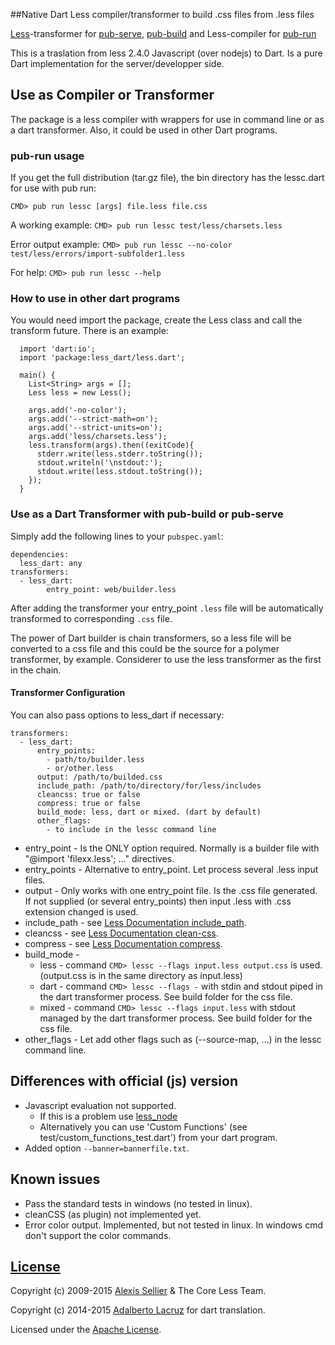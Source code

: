 ##Native Dart Less compiler/transformer to build .css files from .less files

[Less](http://lesscss.org/)-transformer for [pub-serve](http://pub.dartlang.org/doc/pub-serve.html), [pub-build](http://pub.dartlang.org/doc/pub-build.html) and Less-compiler for [pub-run](https://www.dartlang.org/tools/pub/cmd/pub-run.html)

This is a traslation from less 2.4.0 Javascript (over nodejs) to Dart. 
Is a pure Dart implementation for the server/developper side.


## Use as Compiler or Transformer

The package is a less compiler with wrappers for use in command line or as a dart 
transformer. Also, it could be used in other Dart programs.


### pub-run usage

If you get the full distribution (tar.gz file), the bin directory has the lessc.dart 
for use with pub run:

    CMD> pub run lessc [args] file.less file.css

A working example: `CMD> pub run lessc test/less/charsets.less`

Error output example: `CMD> pub run lessc --no-color test/less/errors/import-subfolder1.less`

For help: `CMD> pub run lessc --help`


### How to use in other dart programs

You would need import the package, create the Less class and call the transform future. 
There is an example:

      import 'dart:io';
      import 'package:less_dart/less.dart';
      
      main() {
        List<String> args = [];
        Less less = new Less();
      
        args.add('-no-color');
        args.add('--strict-math=on');
        args.add('--strict-units=on');
        args.add('less/charsets.less');
        less.transform(args).then((exitCode){
          stderr.write(less.stderr.toString());
          stdout.writeln('\nstdout:');
          stdout.write(less.stdout.toString());
        });
      }


### Use as a Dart Transformer with pub-build or pub-serve

Simply add the following lines to your `pubspec.yaml`:

    dependencies:
      less_dart: any
    transformers:
      - less_dart:
      		entry_point: web/builder.less

After adding the transformer your entry_point `.less` file will be automatically 
transformed to corresponding `.css` file.

The power of Dart builder is chain transformers, so a less file will be converted 
to a css file and this could be the source for a polymer transformer, by example. 
Considerer to use the less transformer as the first in the chain.


#### Transformer Configuration

You can also pass options to less_dart if necessary:

    transformers:
      - less_dart:
          entry_points: 
          	- path/to/builder.less
          	- or/other.less
          output: /path/to/builded.css
          include_path: /path/to/directory/for/less/includes
          cleancss: true or false
          compress: true or false
          build_mode: less, dart or mixed. (dart by default)
          other_flags:
            - to include in the lessc command line
          
- entry_point - Is the ONLY option required. Normally is a builder file with "@import 'filexx.less'; ..." directives.
- entry_points - Alternative to entry_point. Let process several .less input files.
- output - Only works with one entry_point file. Is the .css file generated. 
		If not supplied (or several entry_points) then input .less with .css extension changed is used.
- include_path - see [Less Documentation include_path](http://lesscss.org/usage/#command-line-usage-include-paths).
- cleancss - see [Less Documentation clean-css](http://lesscss.org/usage/#command-line-usage-clean-css).
- compress - see [Less Documentation compress](http://lesscss.org/usage/#command-line-usage-compress).
- build_mode -
	- less - command `CMD> lessc --flags input.less output.css` is used. (output.css is in the same directory as input.less)
	- dart - command `CMD> lessc --flags -` with stdin and stdout piped in the dart transformer process. See build folder for the css file.
	- mixed - command `CMD> lessc --flags input.less` with stdout managed by the dart transformer process. See build folder for the css file.
- other_flags - Let add other flags such as (--source-map, ...) in the lessc command line.


## Differences with official (js) version

- Javascript evaluation not supported. 
  - If this is a problem use [less_node](https://pub.dartlang.org/packages/less_node)
  - Alternatively you can use 'Custom Functions' (see test/custom_functions_test.dart') from your dart program.
- Added option `--banner=bannerfile.txt`.


## Known issues

- Pass the standard tests in windows (no tested in linux).
- cleanCSS (as plugin) not implemented yet.
- Error color output. Implemented, but not tested in linux. In windows cmd don't support the color commands.


## [License](LICENSE)

Copyright (c) 2009-2015 [Alexis Sellier](http://cloudhead.io/) & The Core Less Team.

Copyright (c) 2014-2015 [Adalberto Lacruz](Adalberto.Lacruz@gmail.com) for dart translation.

Licensed under the [Apache License](LICENSE).
